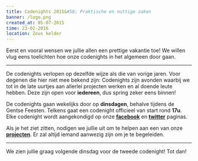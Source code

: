 ```yaml
---
title: Codenights 2015&#58; Praktische en nuttige zaken
banner: /logo.png
created_at: 05-07-2015
time: 23-02-2016
location: Zeus kelder
---
```


<p>Eerst en vooral wensen we jullie allen een prettige vakantie toe! We willen vlug eens toelichten hoe onze codenights in het algemeen door gaan.</p>

<hr>

<p>De codenights verlopen op dezelfde wijze als die van vorige jaren. Voor degenen die hier niet mee bekend zijn: Codenights zijn avonden waarbij we tot in de late uurtjes aan allerlei projecten werken en al doende leute hebben. Deze zijn open voor <strong>iedereen</strong>, dus spring zeker eens binnen!</p>

<p>De codenights gaan wekelijks door op <strong>dinsdagen</strong>, behalve tijdens de Gentse Feesten. Telkens gaat een codenight officieel van start rond <strong>17u</strong>. Elke codenight wordt aangekondigd op onze <a href="https://www.facebook.com/zeus.wpi" title="facebook" target="_blank"><strong>facebook</strong></a> en <a href="https://twitter.com/zeuswpi" title="twitter" target="_blank"><strong>twitter</strong></a> paginas.</p>

<p>Als je het ziet zitten, nodigen we jullie uit om te helpen aan een van onze <a href="https://github.com/ZeusWPI" title="github" target="_blank"><strong>projecten</strong></a>. Er zal altijd iemand aanwezig zijn om je te begeleiden.</p>

<hr>

We zien jullie graag volgende dinsdag voor de tweede codenight! Tot dan!